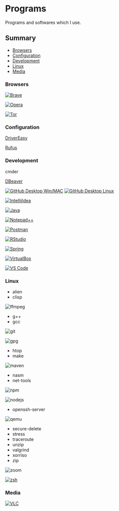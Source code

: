 # Programs
Programs and softwares which I use.

## Summary
* [Browsers](#Browsers)
* [Configuration](#Configuration)
* [Development](#Development)
* [Linux](#Linux)
* [Media](#Media)

### Browsers
[![Brave](https://img.shields.io/badge/Brave-FB542B?style=for-the-badge&logo=brave&logoColor=white)](https://brave.com/download/)

[![Opera](https://img.shields.io/badge/Opera-FF1B2D?style=for-the-badge&logo=Opera&logoColor=white)](https://www.opera.com/download)

[![Tor](https://img.shields.io/badge/Tor_Browser-7D4698?style=for-the-badge&logo=Tor-Browser&logoColor=white)](https://www.torproject.org/download/)

### Configuration
[DriverEasy](https://www.drivereasy.com/download-free-version/)

[Rufus](https://rufus.ie/en/#)

### Development
cmder

[DBeaver](https://dbeaver.com/download/)

[![GitHub Desktop Win/MAC](https://img.shields.io/badge/GitHub_Desktop_Win_MAC-6e2788?style=for-the-badge&logo=github&logoColor=white)](https://desktop.github.com/)
[![GitHub Desktop Linux](https://img.shields.io/badge/GitHub_Desktop_Linux-6e2788?style=for-the-badge&logo=github&logoColor=white)](https://github.com/shiftkey/desktop)

[![IntellijIdea](https://img.shields.io/badge/intellijidea-000000?style=for-the-badge&logo=intellijidea&logoColor=white)](https://www.jetbrains.com/pt-br/idea/download/)

[![Java](https://img.shields.io/badge/Java_JDK-FFFFFF?style=for-the-badge&logo=openjdk&logoColor=black)](https://openjdk.java.net/projects/jdk/)

[![Notepad++](https://img.shields.io/badge/Notepad++-90E59A.svg?style=for-the-badge&logo=notepad%2B%2B&logoColor=black)](https://notepad-plus-plus.org/downloads/)

[![Postman](https://img.shields.io/badge/postman-FF6C37.svg?style=for-the-badge&logo=postman&logoColor=white)](https://www.postman.com/downloads/)

[![RStudio](https://img.shields.io/badge/rstudio-75AADB.svg?style=for-the-badge&logo=rstudio&logoColor=white)](https://www.rstudio.com/products/rstudio/download/)

[![Spring](https://img.shields.io/badge/spring-6DB33F.svg?style=for-the-badge&logo=spring&logoColor=white)](https://spring.io/projects/spring-boot)

[![VirtualBox](https://img.shields.io/badge/VirtualBox-183A61.svg?style=for-the-badge&logo=virtualbox&logoColor=white)](https://www.virtualbox.org/)

[![VS Code](https://img.shields.io/badge/VS_Code-007ACC?style=for-the-badge&logo=visualstudiocode&logoColor=white)](https://code.visualstudio.com/download)

### Linux
* alien
* clisp

![ffmpeg](https://img.shields.io/badge/ffmpeg-007808?style=for-the-badge&logo=ffmpeg&logoColor=white)
* g++
* gcc

![git](https://img.shields.io/badge/git-F05032?style=for-the-badge&logo=git&logoColor=white)

![gpg](https://img.shields.io/badge/gpg-0093DD?style=for-the-badge&logo=gnuprivacyguard&logoColor=white)
* htop
* make

![maven](https://img.shields.io/badge/maven-C71A36?style=for-the-badge&logo=apachemaven&logoColor=white)
* nasm
* net-tools

![npm](https://img.shields.io/badge/npm-CB3837?style=for-the-badge&logo=npm&logoColor=white)

![nodejs](https://img.shields.io/badge/nodejs-339933?style=for-the-badge&logo=nodedotjs&logoColor=white)
* openssh-server

![qemu](https://img.shields.io/badge/qemu-FF6600?style=for-the-badge&logo=qemu&logoColor=white)
* secure-delete
* stress
* traceroute
* unzip
* valgrind
* xorriso
* zip

![zoom](https://img.shields.io/badge/zoom-2D8CFF?style=for-the-badge&logo=zoom&logoColor=white)

[![zsh](https://img.shields.io/badge/zsh-F15A24?style=for-the-badge&logo=zsh&logoColor=white)](https://ohmyz.sh/)

### Media
[![VLC](https://img.shields.io/badge/VLC-FF8800?style=for-the-badge&logo=vlcmediaplayer&logoColor=white)](https://www.videolan.org/)
